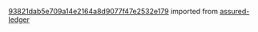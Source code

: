[93821dab5e709a14e2164a8d9077f47e2532e179](https://github.com/insolar/assured-ledger/commit/93821dab5e709a14e2164a8d9077f47e2532e179) imported from [assured-ledger](https://github.com/insolar/assured-ledger)
